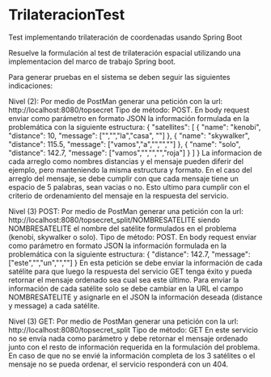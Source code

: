 # TrilateracionTest
Test implementando trilateración de coordenadas usando Spring Boot

Resuelve la formulación al test de trilateración espacial utilizando una implementacion del marco de trabajo Spring boot.

Para generar pruebas en el sistema se deben seguir las siguientes indicaciones:

Nivel (2): Por medio de PostMan generar una petición con la url: http://localhost:8080/topsecret 
Tipo de método: POST.
En body request enviar como parámetro en formato JSON la información formulada en la problemática con la siguiente estructura:
{
  "satellites": [
    {
      "name": "kenobi",
      "distance": 10,
      "message": ["","","la","casa", ""]
    },
    {
      "name": "skywalker",
      "distance": 115.5,
      "message": ["vamos","a","","",""]
    },
    {
      "name": "solo",
      "distance": 142.7,
      "message": ["vamos","","","","roja"]
    }
  ]
}
La informacion de cada arreglo como nombres distancias y el mensaje pueden diferir del ejemplo, pero manteniendo la misma estructura y formato.
En el caso del arreglo del mensaje, se debe cumplir con que cada mensaje tiene un espacio de 5 palabras, sean vacias o no. Esto ultimo para cumplir con el criterio de ordenamiento del mensaje en la respuesta del servicio.

Nivel (3) POST: Por medio de PostMan generar una petición con la url: http://localhost:8080/topsecret_split/NOMBRESATELITE
siendo NOMBRESATELITE el nombre del satélite formulados en el problema (kenobi, skywalker o solo).
Tipo de método: POST.
En body request enviar como parámetro en formato JSON la información formulada en la problemática con la siguiente estructura:
{      "distance": 142.7,
      "message": ["este","","un","",""]
}
En esta petición se debe enviar la información de cada satélite para que luego la respuesta del servicio GET tenga éxito y pueda retornar el mensaje ordenado sea cual sea este último.
Para enviar la información de cada satélite solo se debe cambiar en la URL el campo NOMBRESATELITE y asignarle en el JSON la información deseada (distance y message)  a cada satélite.

Nivel (3) GET: Por medio de PostMan generar una petición con la url: http://localhost:8080/topsecret_split
Tipo de método: GET
En este servicio no se envía nada como parámetro y debe retornar el mensaje ordenado junto con el resto de información requerida en la formulación del problema. En caso de que no se envié la información completa de los 3 satélites o el mensaje no se pueda ordenar, el servicio responderá con un  404.
